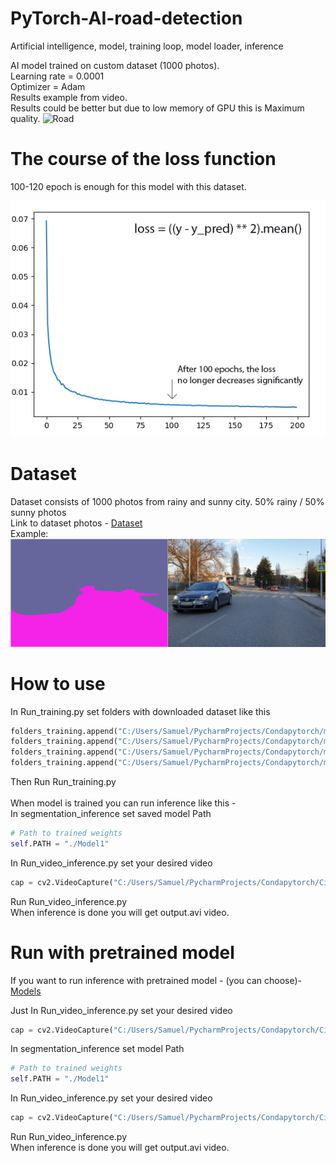 # PyTorch-AI-road-detection
Artificial intelligence, model, training loop, model loader, inference

AI model trained on custom dataset (1000 photos). <br/>
Learning rate = 0.0001<br/>
Optimizer = Adam<br/>
Results example from video.<br/>
Results could be better but due to low memory of GPU this is Maximum quality. 
![Road](https://github.com/Samuel-Bachorik/PyTorch-AI-road-detection/blob/main/Images/Example.gif)<br/>


# The course of the loss function
100-120 epoch is enough for this model with this dataset.  

![Loss](https://github.com/Samuel-Bachorik/PyTorch-AI-road-detection/blob/main/Images/Loss%20function.jpg)

# Dataset
Dataset consists of 1000 photos from rainy and sunny city. 50% rainy / 50% sunny photos<br/>
Link to dataset photos -
[Dataset](https://drive.google.com/drive/folders/1795opF54wK76r5snXs68OtGl2cR7g-3C?usp=sharing)<br/>
Example:<br/>
![Mask](https://github.com/Samuel-Bachorik/PyTorch-AI-road-detection/blob/main/Images/Image%20%26%20Mask.jpg)

# How to use 
In Run_training.py set folders with downloaded dataset like this <br/>

```python
folders_training.append("C:/Users/Samuel/PycharmProjects/Condapytorch/mestodataset2/City_sunny1/")
folders_training.append("C:/Users/Samuel/PycharmProjects/Condapytorch/mestodataset2/City_sunny2/")
folders_training.append("C:/Users/Samuel/PycharmProjects/Condapytorch/mestodataset2/City_rainy/")
folders_training.append("C:/Users/Samuel/PycharmProjects/Condapytorch/mestodataset2/City_rainy2/")
```
Then Run Run_training.py <br/>
<br/>
When model is trained you can run inference like this -<br/>
In segmentation_inference set saved model Path <br/>
```python
# Path to trained weights
self.PATH = "./Model1"
```
In Run_video_inference.py set your desired video<br/>
```python
cap = cv2.VideoCapture("C:/Users/Samuel/PycharmProjects/Condapytorch/City.mp4")
```
Run Run_video_inference.py<br/>
When inference is done you will get output.avi video. 


# Run with pretrained model
If you want to run inference with pretrained model - (you can choose)-
[Models](https://github.com/Samuel-Bachorik/PyTorch-AI-road-detection/tree/main/Modelsg)<br/>

Just In Run_video_inference.py set your desired video <br/>
```python
cap = cv2.VideoCapture("C:/Users/Samuel/PycharmProjects/Condapytorch/City.mp4")
```
In segmentation_inference set model Path <br/>
```python
# Path to trained weights
self.PATH = "./Model1"
```
In Run_video_inference.py set your desired video<br/>
```python
cap = cv2.VideoCapture("C:/Users/Samuel/PycharmProjects/Condapytorch/City.mp4")
```
Run Run_video_inference.py<br/>
When inference is done you will get output.avi video. <br/>
